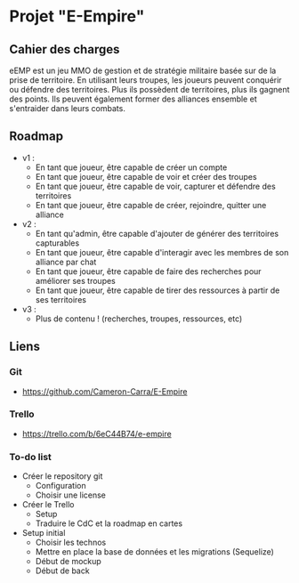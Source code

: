 # Projet "E-Empire"

## Cahier des charges

eEMP est un jeu MMO de gestion et de stratégie militaire basée sur de la prise de territoire.
En utilisant leurs troupes, les joueurs peuvent conquérir ou défendre des territoires. Plus ils possèdent de territoires, plus ils gagnent des points.
Ils peuvent également former des alliances ensemble et s'entraider dans leurs combats.

## Roadmap

- v1 :
    - En tant que joueur, être capable de créer un compte
    - En tant que joueur, être capable de voir et créer des troupes
    - En tant que joueur, être capable de voir, capturer et défendre des territoires
    - En tant que joueur, être capable de créer, rejoindre, quitter une alliance
- v2 :
    - En tant qu'admin, être capable d'ajouter de générer des territoires capturables
    - En tant que joueur, être capable d'interagir avec les membres de son alliance par chat
    - En tant que joueur, être capable de faire des recherches pour améliorer ses troupes
    - En tant que joueur, être capable de tirer des ressources à partir de ses territoires
- v3 :
    - Plus de contenu ! (recherches, troupes, ressources, etc)

## Liens

### Git

- https://github.com/Cameron-Carra/E-Empire

### Trello

- https://trello.com/b/6eC44B74/e-empire

### To-do list

- Créer le repository git
    - Configuration
    - Choisir une license
- Créer le Trello
    - Setup
    - Traduire le CdC et la roadmap en cartes
- Setup initial
    - Choisir les technos
    - Mettre en place la base de données et les migrations (Sequelize)
    - Début de mockup
    - Début de back
